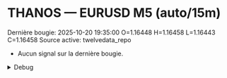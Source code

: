 # THANOS — EURUSD M5 (auto/15m)
Dernière bougie: 2025-10-20 19:35:00  O=1.16448  H=1.16458  L=1.16443  C=1.16458
Source active: twelvedata_repo

- Aucun signal sur la dernière bougie.

<details><summary>Debug</summary>

- TD_API_KEY manquant.

</details>